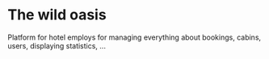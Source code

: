 # The wild oasis

Platform for hotel employs for managing everything about bookings, cabins, users, displaying statistics, ...
